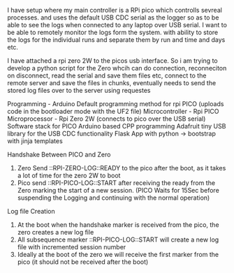 I have setup where my main controller is a RPi pico which controlls sevreal processes. and uses the default USB CDC serial as the logger so as to be able to see the logs when connected to any laptop over USB serial. I want to be able to remotely monitor the logs form the system. with ability to store the logs for the individual runs and separate them by run and time and days etc.

I have attached a rpi zero 2W to the picos usb interface. So i am trying to develop a python script for the Zero whcih 
can do connection, reconneciton on disconnect, read the serial and save them files etc, connect to the remote server and save the files in chunks, eventually needs to send the stored log files over to the server using requestes

Programming - Arduino Default programming method for rpi PICO (uploads code in the bootloader mode with the UF2 file)
Microcontroller - Rpi PICO
Microprocessor - Rpi Zero 2W (connects to pico over the USB serial)
Software stack for PICO
Arduino based CPP programming
Adafruit tiny USB library for the USB CDC functionality
Flask App with python -> bootstrap with jinja templates

Handshake Between PICO and Zero
1. Zero Send ::RPI-ZERO-LOG::READY to the pico after the boot, as it takes a lot of time for the zero 2W to boot
2. Pico send ::RPI-PICO-LOG::START after receiving the ready from the Zero marking the start of a new session. (PICO Waits for 15Sec before suspending the Logging and continuing with the normal operation)

Log file Creation
1. At the boot when the handshake marker is received from the pico, the zero creates a new log file
2. All subsequence marker ::RPI-PICO-LOG::START will create a new log file with incremented session number
3. Ideally at the boot of the zero we will receive the first marker from the pico (it should not be received after the boot)